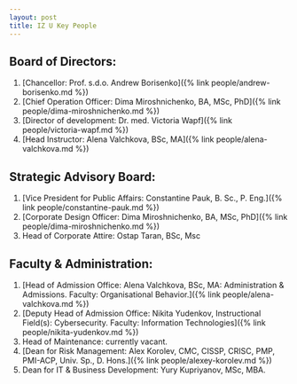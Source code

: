 ```yaml
---
layout: post
title: IZ U Key People
---
```


## Board of Directors:
1. [Chancellor: Prof. s.d.o. Andrew Borisenko]({% link people/andrew-borisenko.md %})
2. [Chief Operation Officer: Dima Miroshnichenko, BA, MSc, PhD]({% link people/dima-miroshnichenko.md %})
3. [Director of development: Dr. med. Victoria Wapf]({% link people/victoria-wapf.md %})
4. [Head Instructor: Alena Valchkova, BSc, MA]({% link people/alena-valchkova.md %})

## Strategic Advisory Board:
1. [Vice President for Public Affairs: Constantine Pauk, B. Sc., P. Eng.]({% link people/constantine-pauk.md %})
2. [Corporate Design Officer: Dima Miroshnichenko, BA, MSc, PhD]({% link people/dima-miroshnichenko.md %})
3. Неаd of Corporate Attire: Ostap Taran, BSc, Msc

## Faculty & Administration:
1. [Head of Admission Office: Alena Valchkova, BSc, MA: Administration & Admissions. Faculty: Organisational Behavior.]({% link people/alena-valchkova.md %})
2. [Deputy Head of Admission Office: Nikita Yudenkov, Instructional Field(s): Cybersecurity. Faculty: Information Technologies]({% link people/nikita-yudenkov.md %})
3. Head of Maintenance: currently vacant.
4. [Dean for Risk Management: Alex Korolev, CMC, CISSP, CRISC, PMP, PMI-ACP, Univ. Sp., D. Hons.]({% link people/alexey-korolev.md %})
5. Dean for IT & Business Development: Yury Kupriyanov, MSc, MBA.
